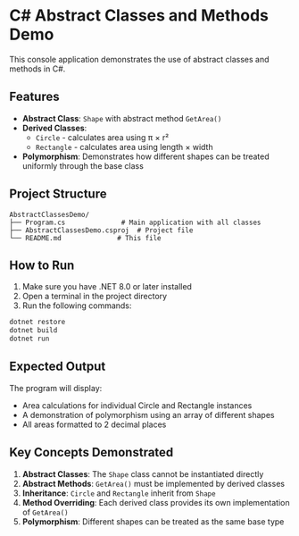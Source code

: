 # C# Abstract Classes and Methods Demo

This console application demonstrates the use of abstract classes and methods in C#.

## Features

- **Abstract Class**: `Shape` with abstract method `GetArea()`
- **Derived Classes**: 
  - `Circle` - calculates area using π × r²
  - `Rectangle` - calculates area using length × width
- **Polymorphism**: Demonstrates how different shapes can be treated uniformly through the base class

## Project Structure

```
AbstractClassesDemo/
├── Program.cs              # Main application with all classes
├── AbstractClassesDemo.csproj  # Project file
└── README.md              # This file
```

## How to Run

1. Make sure you have .NET 8.0 or later installed
2. Open a terminal in the project directory
3. Run the following commands:

```bash
dotnet restore
dotnet build
dotnet run
```

## Expected Output

The program will display:
- Area calculations for individual Circle and Rectangle instances
- A demonstration of polymorphism using an array of different shapes
- All areas formatted to 2 decimal places

## Key Concepts Demonstrated

1. **Abstract Classes**: The `Shape` class cannot be instantiated directly
2. **Abstract Methods**: `GetArea()` must be implemented by derived classes
3. **Inheritance**: `Circle` and `Rectangle` inherit from `Shape`
4. **Method Overriding**: Each derived class provides its own implementation of `GetArea()`
5. **Polymorphism**: Different shapes can be treated as the same base type
